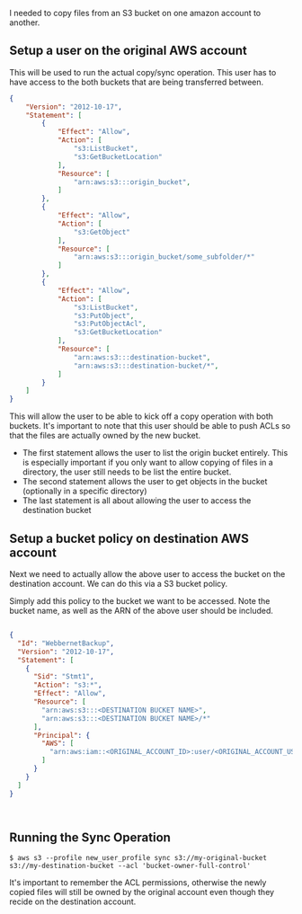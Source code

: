 I needed to copy files from an S3 bucket on one amazon account to another.

## Setup a user on the original AWS account

This will be used to run the actual copy/sync operation. This user has to have access to the both buckets that are being transferred between.

```json
{
    "Version": "2012-10-17",
    "Statement": [
        {
            "Effect": "Allow",
            "Action": [
                "s3:ListBucket",
                "s3:GetBucketLocation"
            ],
            "Resource": [
                "arn:aws:s3:::origin_bucket",
            ]
        },
        {
            "Effect": "Allow",
            "Action": [
                "s3:GetObject"
            ],
            "Resource": [
                "arn:aws:s3:::origin_bucket/some_subfolder/*"
            ]
        },
        {
            "Effect": "Allow",
            "Action": [
                "s3:ListBucket",
                "s3:PutObject",
                "s3:PutObjectAcl",
                "s3:GetBucketLocation"
            ],
            "Resource": [
                "arn:aws:s3:::destination-bucket",
                "arn:aws:s3:::destination-bucket/*",
            ]
        }
    ]
}
```

This will allow the user to be able to kick off a copy operation with both buckets. It's important to note that this user should be able to push ACLs so that the files are actually owned by the new bucket.

* The first statement allows the user to list the origin bucket entirely. This is especially important if you only want to allow copying of files in a directory, the user still needs to be list the entire bucket.
* The second statement allows the user to get objects in the bucket (optionally in a specific directory)
* The last statement is all about allowing the user to access the destination bucket


## Setup a bucket policy on destination AWS account

Next we need to actually allow the above user to access the bucket on the destination account. We can do this via a S3 bucket policy.

Simply add this policy to the bucket we want to be accessed. Note the bucket name, as well as the ARN of the above user should be included.

```json

{
  "Id": "WebbernetBackup",
  "Version": "2012-10-17",
  "Statement": [
    {
      "Sid": "Stmt1",
      "Action": "s3:*",
      "Effect": "Allow",
      "Resource": [
        "arn:aws:s3:::<DESTINATION BUCKET NAME>",
        "arn:aws:s3:::<DESTINATION BUCKET NAME>/*"
      ],
      "Principal": {
        "AWS": [
          "arn:aws:iam::<ORIGINAL_ACCOUNT_ID>:user/<ORIGINAL_ACCOUNT_USER_NAME>"
        ]
      }
    }
  ]
}




```

## Running the Sync Operation

```shell
$ aws s3 --profile new_user_profile sync s3://my-original-bucket s3://my-destination-bucket --acl 'bucket-owner-full-control'
```

It's important to remember the ACL permissions, otherwise the newly copied files will still be owned by the original account even though they recide on the destination account.

